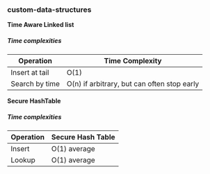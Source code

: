 ### custom-data-structures

**Time Aware Linked list**

##### Time complexities

| Operation      | Time Complexity                             |
| -------------- | ------------------------------------------- |
| Insert at tail | O(1)                                        |
| Search by time | O(n) if arbitrary, but can often stop early |

**Secure HashTable**

##### Time complexities

| Operation | Secure Hash Table |
| --------- | ----------------- |
| Insert    | O(1) average      |
| Lookup    | O(1) average      |
